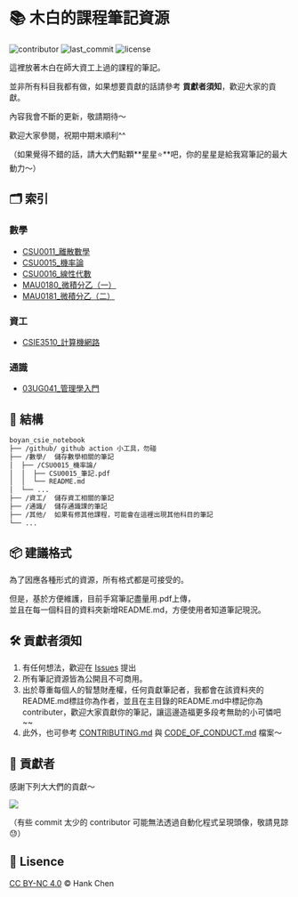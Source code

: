 # 📚 木白的課程筆記資源  
![contributor](https://img.shields.io/github/contributors/boyan1001/boyan_csie_notebook?style=for-the-badge)
![last_commit](https://img.shields.io/github/last-commit/boyan1001/boyan_csie_notebook?style=for-the-badge)
![license](https://img.shields.io/badge/license-CC_BY_NC_4.0-brightgreen?style=for-the-badge)




這裡放著木白在師大資工上過的課程的筆記。  
  
並非所有科目我都有做，如果想要貢獻的話請參考 **貢獻者須知**，歡迎大家的貢獻。  

內容我會不斷的更新，敬請期待～  
  
歡迎大家參閱，祝期中期末順利^^  

（如果覺得不錯的話，請大大們點顆**星星⭐**吧，你的星星是給我寫筆記的最大動力～）　　

## 🗂️ 索引

<!-- [INDEX START] -->
### 數學    
- [CSU0011_離散數學](./數學/CSU0011_離散數學/)  
- [CSU0015_機率論](./數學/CSU0015_機率論/)  
- [CSU0016_線性代數](./數學/CSU0016_線性代數/)  
- [MAU0180_微積分乙（一）](./數學/MAU0180_微積分乙（一）/)  
- [MAU0181_微積分乙（二）](./數學/MAU0181_微積分乙（二）/)  
### 資工  
- [CSIE3510_計算機網路](./資工/CSIE3510_計算機網路/)  
### 通識  
- [03UG041_管理學入門](./通識/03UG041_管理學入門/)  

<!-- [INDEX END] -->

## 🧱 結構

```sh
boyan_csie_notebook
├── /github/ github action 小工具，勿碰
├── /數學/  儲存數學相關的筆記
│  ├── /CSU0015_機率論/
│  │  ├── CSU0015_筆記.pdf  
│  │  └── README.md
│  └── ...
├── /資工/  儲存資工相關的筆記
├── /通識/  儲存通識課的筆記
├── /其他/  如果有修其他課程，可能會在這裡出現其他科目的筆記
└── ...
```

## 📦 建議格式

為了因應各種形式的資源，所有格式都是可接受的。  
  
但是，基於方便維護，目前手寫筆記盡量用.pdf上傳，  
並且在每一個科目的資料夾新增README.md，方便使用者知道筆記現況。

## 🛠️ 貢獻者須知  

1. 有任何想法，歡迎在 [Issues](https://github.com/boyan1001/boyan_csie_notebook/issues) 提出
2. 所有筆記資源皆為公開且不可商用。
3. 出於尊重每個人的智慧財產權，任何貢獻筆記者，我都會在該資料夾的README.md標註你為作者，並且在主目錄的README.md中標記你為contributer，歡迎大家貢獻你的筆記，讓這邊造福更多段考無助的小可憐吧~~
4. 此外，也可參考 [CONTRIBUTING.md](CONTRIBUTING.md) 與 [CODE_OF_CONDUCT.md](CODE_OF_CONDUCT.md) 檔案～  

## 💪 貢獻者
感謝下列大大們的貢獻～  
  
<a href="https://github.com/boyan1001/boyan_csie_notebook/graphs/contributors">
  <img src="https://contrib.rocks/image?repo=boyan1001/boyan_csie_notebook" />
</a>
  
（有些 commit 太少的 contributor 可能無法透過自動化程式呈現頭像，敬請見諒😓）  

## 🪪 Lisence  
[CC BY-NC 4.0](LICENSE.md) © Hank Chen  

